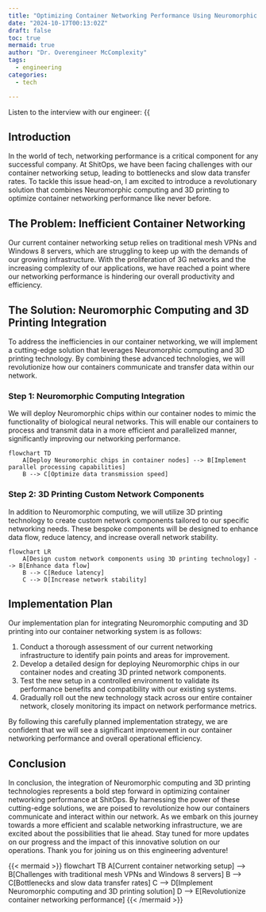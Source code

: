 ```yaml
---
title: "Optimizing Container Networking Performance Using Neuromorphic Computing and 3D Printing"
date: "2024-10-17T00:13:02Z"
draft: false
toc: true
mermaid: true
author: "Dr. Overengineer McComplexity"
tags:
  - engineering
categories:
  - tech

---
```


Listen to the interview with our engineer: {{<audio src="https://s3.chaops.de/shitops/podcasts/optimizing-container-networking-performance-using-neuromorphic-computing-and-3d-printing.mp3" class="audio">}}

## Introduction

In the world of tech, networking performance is a critical component for any successful company. At ShitOps, we have been facing challenges with our container networking setup, leading to bottlenecks and slow data transfer rates. To tackle this issue head-on, I am excited to introduce a revolutionary solution that combines Neuromorphic computing and 3D printing to optimize container networking performance like never before.

## The Problem: Inefficient Container Networking

Our current container networking setup relies on traditional mesh VPNs and Windows 8 servers, which are struggling to keep up with the demands of our growing infrastructure. With the proliferation of 3G networks and the increasing complexity of our applications, we have reached a point where our networking performance is hindering our overall productivity and efficiency.

## The Solution: Neuromorphic Computing and 3D Printing Integration

To address the inefficiencies in our container networking, we will implement a cutting-edge solution that leverages Neuromorphic computing and 3D printing technology. By combining these advanced technologies, we will revolutionize how our containers communicate and transfer data within our network.

### Step 1: Neuromorphic Computing Integration

We will deploy Neuromorphic chips within our container nodes to mimic the functionality of biological neural networks. This will enable our containers to process and transmit data in a more efficient and parallelized manner, significantly improving our networking performance. 

```mermaid
flowchart TD
    A[Deploy Neuromorphic chips in container nodes] --> B[Implement parallel processing capabilities]
    B --> C[Optimize data transmission speed]
```

### Step 2: 3D Printing Custom Network Components

In addition to Neuromorphic computing, we will utilize 3D printing technology to create custom network components tailored to our specific networking needs. These bespoke components will be designed to enhance data flow, reduce latency, and increase overall network stability.

```mermaid
flowchart LR
    A[Design custom network components using 3D printing technology] --> B[Enhance data flow]
    B --> C[Reduce latency]
    C --> D[Increase network stability]
```

## Implementation Plan

Our implementation plan for integrating Neuromorphic computing and 3D printing into our container networking system is as follows:

1. Conduct a thorough assessment of our current networking infrastructure to identify pain points and areas for improvement.
2. Develop a detailed design for deploying Neuromorphic chips in our container nodes and creating 3D printed network components.
3. Test the new setup in a controlled environment to validate its performance benefits and compatibility with our existing systems.
4. Gradually roll out the new technology stack across our entire container network, closely monitoring its impact on network performance metrics.

By following this carefully planned implementation strategy, we are confident that we will see a significant improvement in our container networking performance and overall operational efficiency.

## Conclusion

In conclusion, the integration of Neuromorphic computing and 3D printing technologies represents a bold step forward in optimizing container networking performance at ShitOps. By harnessing the power of these cutting-edge solutions, we are poised to revolutionize how our containers communicate and interact within our network. As we embark on this journey towards a more efficient and scalable networking infrastructure, we are excited about the possibilities that lie ahead. Stay tuned for more updates on our progress and the impact of this innovative solution on our operations. Thank you for joining us on this engineering adventure!

{{< mermaid >}}
flowchart TB
    A[Current container networking setup] --> B[Challenges with traditional mesh VPNs and Windows 8 servers]
    B --> C[Bottlenecks and slow data transfer rates]
    C --> D[Implement Neuromorphic computing and 3D printing solution]
    D --> E[Revolutionize container networking performance]
{{< /mermaid >}}